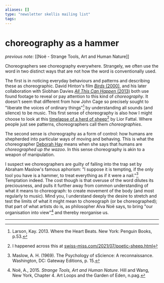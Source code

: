 ```yaml
---
aliases: []
type: "newsletter skellis mailing list"
tags: 
---
```


# choreography as a hammer

_previous note:_ [[Noë - Strange Tools, Art and Human Nature]]

Choreographers see choreography everywhere. Strangely, we often use the word in two distinct ways that are not how the word is conventionally used.

The first is in noticing everyday behaviours and patterns and describing these as choreographic. David Hinton's film [_Birds_ (2000)](https://www.bbc.co.uk/programmes/p02hs7wv), and his later collaboration with Siobhan Davies [_All This Can Happen_ (2013)](https://vimeo.com/223111385) both use found footage to reveal or pay attention to this kind of _choreography_.  It doesn't seem that different from how John Cage so precisely sought to "liberate the voices of ordinary things"[^kay] by understanding all sounds (and silence) to be music. This first sense of choreography is also how I might choose to look at this [timelapse of a herd of sheep](https://youtu.be/jVz_HeweTLU)[^swiss] by Lior Fattal. Where people just see patterns, choreographers call them _choreographies_. 

The second sense is choreography as a form of control: how humans are shepherded into particular ways of moving and behaving. This is what the choreographer [Deborah Hay](https://en.wikipedia.org/wiki/Deborah_Hay) means when she says that humans are _choreographed up the wazoo_. In this sense choreography is akin to a weapon of manipulation.
 
I suspect we choreographers are guilty of falling into the trap set by Abraham Maslow's famous aphorism: "I suppose it is tempting, if the only tool you have is a hammer, to treat everything as if it were a nail."[^mas] Temptation indeed. The cost though is that overuse of the word dilutes its preciousness, and pulls it further away from common understanding of what it means to choreograph: to create movement of the body (and most regularly to music). Mind you, I understand deeply the desire to stretch and test the limits of what it might mean to choreograph (or be choreographed); that part of what artists do is, as philosopher Alva Noë says, to bring "our organisation into view"[^noe] and thereby reorganise us.


[^mas]: Maslow, A. H. (1969). The Psychology of sScience: A reconnaissance. Washington, DC: Gateway Editions, p. 15.

[^kay]: Larson, Kay. 2013. Where the Heart Beats. New York: Penguin Books, p.53.

[^swiss]: I happened across this at [swiss-miss.com/2021/07/poetic-sheep.html](https://www.swiss-miss.com/2021/07/poetic-sheep.html)

[^noe]: Noë, A., 2015. _Strange Tools, Art and Human Nature_. Hill and Wang, New York, Chapter 4. Art Loops and the Garden of Eden, n.pag.



 
---
 